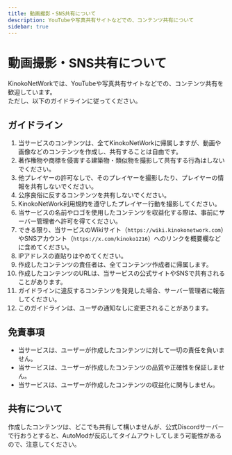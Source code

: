 ```yaml
---
title: 動画撮影・SNS共有について
description: YouTubeや写真共有サイトなどでの、コンテンツ共有について
sidebar: true
---
```

# 動画撮影・SNS共有について
KinokoNetWorkでは、YouTubeや写真共有サイトなどでの、コンテンツ共有を歓迎しています。<br>
ただし、以下のガイドラインに従ってください。

## ガイドライン
1. 当サービスのコンテンツは、全てKinokoNetWorkに帰属しますが、動画や画像などのコンテンツを作成し、共有することは自由です。
2. 著作権物や商標を侵害する建築物・類似物を撮影して共有する行為はしないでください。
3. 他プレイヤーの許可なしで、そのプレイヤーを撮影したり、プレイヤーの情報を共有しないでください。
4. 公序良俗に反するコンテンツを共有しないでください。
5. KinokoNetWork利用規約を遵守したプレイヤー行動を撮影してください。
6. 当サービスの名前やロゴを使用したコンテンツを収益化する際は、事前にサーバー管理者へ許可を得てください。
7. できる限り、当サービスのWikiサイト（`https://wiki.kinokonetwork.com`）やSNSアカウント（`https://x.com/kinoko1216`）へのリンクを概要欄などに含めてください。
8. IPアドレスの直貼りはやめてください。
9. 作成したコンテンツの責任者は、全てコンテンツ作成者に帰属します。
10. 作成したコンテンツのURLは、当サービスの公式サイトやSNSで共有されることがあります。
11. ガイドラインに違反するコンテンツを発見した場合、サーバー管理者に報告してください。
12. このガイドラインは、ユーザの通知なしに変更されることがあります。

## 免責事項
- 当サービスは、ユーザーが作成したコンテンツに対して一切の責任を負いません。
- 当サービスは、ユーザーが作成したコンテンツの品質や正確性を保証しません。
- 当サービスは、ユーザーが作成したコンテンツの収益化に関与しません。

## 共有について
作成したコンテンツは、どこでも共有して構いませんが、公式Discordサーバーで行おうとすると、AutoModが反応してタイムアウトしてしまう可能性があるので、注意してください。